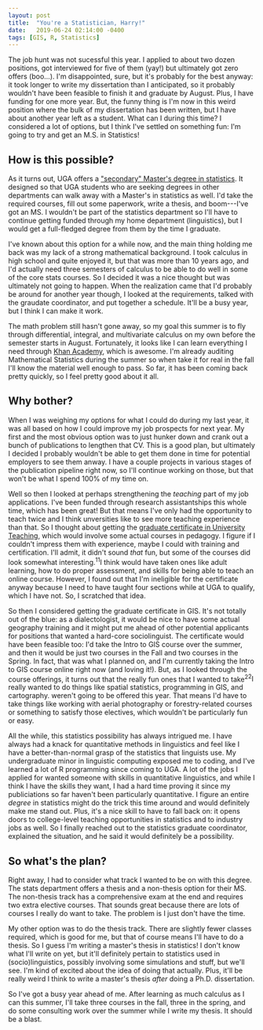 ```yaml
---
layout: post
title:  "You're a Statistician, Harry!"
date:   2019-06-24 02:14:00 -0400
tags: [GIS, R, Statistics]
---
```


The job hunt was not sucessful this year. I applied to about two dozen positions, got interviewed for five of them (yay!) but ultimately got zero offers (boo…). I'm disappointed, sure, but it's probably for the best anyway: it took longer to write my dissertation than I anticipated, so it probably wouldn't have been feasible to finish it and graduate by August. Plus, I have funding for one more year. But, the funny thing is I'm now in this weird position where the bulk of my dissertation has been written, but I have about another year left as a student. What can I during this time? I considered a lot of options, but I think I've settled on something fun: I'm going to try and get an M.S. in Statistics!

## How is this possible?

As it turns out, UGA offers a ["secondary" Master's degree in statistics](http://www.stat.uga.edu/secondary-masters-degree). It designed so that UGA students who are seeking degrees in other departments can walk away with a Master's in statistics as well. I'd take the required courses, fill out some paperwork, write a thesis, and boom---I've got an MS. I wouldn't be part of the statistics department so I'll have to continue getting funded through my home department (linguistics), but I would get a full-fledged degree from them by the time I graduate.

I've known about this option for a while now, and the main thing holding me back was my lack of a strong mathematical background. I took calculus in high school and quite enjoyed it, but that was more than 10 years ago, and I'd actually need three semesters of calculus to be able to do well in some of the core stats courses. So I decided it was a nice thought but was ultimately not going to happen. When the realization came that I'd probably be around for another year though, I looked at the requirements, talked with the graudate coordinator, and put together a schedule. It'll be a busy year, but I think I can make it work.

The math problem still hasn't gone away, so my goal this summer is to fly through differential, integral, and multivariate calculus on my own before the semester starts in August. Fortunately, it looks like I can learn everything I need through [Khan Academy](https://www.khanacademy.org), which is awesome. I'm already auditing Mathematical Statistics during the summer so when take it for real in the fall I'll know the material well enough to pass. So far, it has been coming back pretty quickly, so I feel pretty good about it all.

## Why bother?

When I was weighing my options for what I could do during my last year, it was all based on how I could improve my job prospects for next year. My first and the most obvious option was to just hunker down and crank out a bunch of publications to lengthen that CV. This is a good plan, but ultimately I decided I probably wouldn't be able to get them done in time for potential employers to see them anway. I have a couple projects in various stages of the publication pipeline right now, so I'll continue working on those, but that won't be what I spend 100% of my time on.

Well so then I looked at perhaps strengthening the *teaching* part of my job applications. I've been funded through research assistantships this whole time, which has been great! But that means I've only had the opportunity to teach twice and I think unversities like to see more teaching experience than that. So I thought about getting the [graduate certificate in University Teaching](https://grad.uga.edu/index.php/current-students/professional-development/university-teaching/), which would involve some actual courses in pedagogy. I figure if I couldn't impress them with experience, maybe I could with training and certification. I'll admit, it didn't sound *that* fun, but some of the courses did look somewhat interesting.<sup>1</sup><span class="sidenote"><sup>1</sup>I think would have taken ones like adult learning, how to do proper assessment, and skills for being able to teach an online course.</span> However, I found out that I'm ineligible for the certificate anyway because I need to have taught four sections while at UGA to qualify, which I have not. So, I scratched that idea.

So then I considered getting the graduate certificate in GIS. It's not totally out of the blue: as a dialectologist, it would be nice to have some actual geography training and it might put me ahead of other potential applicants for positions that wanted a hard-core sociolinguist. The certificate would have been feasible too: I'd take the Intro to GIS course over the summer, and then it would be just two courses in the Fall and two courses in the Spring. In fact, that was what I planned on, and I'm currently taking the Intro to GIS course online right now (and loving it!). But, as I looked through the course offerings, it turns out that the really fun ones that I wanted to take<sup>2</sup><span class="sidenote"><sup>2</sup>I really wanted to do things like spatial statistics, programming in GIS, and cartography.</span> weren't going to be offered this year. That means I'd have to take things like working with aerial photography or forestry-related courses or something to satisfy those electives, which wouldn't be particularly fun or easy. 

All the while, this statistics possibility has always intrigued me. I have always had a knack for quantitative methods in linguistics and feel like I have a better-than-normal grasp of the statistics that linguists use. My undergraduate minor in linguistic computing exposed me to coding, and I've learned a lot of R programming since coming to UGA. A lot of the jobs I applied for wanted someone with skills in quantitative linguistics, and while I think I have the skills they want, I had a hard time proving it since my publiciations so far haven't been particularly quantitative. I figure an entire *degree* in statistics might do the trick this time around and would definitely make me stand out. Plus, it's a nice skill to have to fall back on: it opens doors to college-level teaching opportunities in statistics and to industry jobs as well. So I finally reached out to the statistics graduate coordinator, explained the situation, and he said it would definitely be a possibility.

## So what's the plan?

Right away, I had to consider what track I wanted to be on with this degree. The stats department offers a thesis and a non-thesis option for their MS. The non-thesis track has a comprehensive exam at the end and requires two extra elective courses. That sounds great because there are lots of courses I really do want to take. The problem is I just don't have the time.

My other option was to do the thesis track. There are slightly fewer classes required, which is good for me, but that of course means I'll have to do a thesis. So I guess I'm writing a master's thesis in statistics! I don't know what I'll write on yet, but it'll definitely pertain to statistics used in (socio)linguistics, possibly involving some simulations and stuff, but we'll see. I'm kind of excited about the idea of doing that actually. Plus, it'll be really weird I think to write a master's thesis *after* doing a Ph.D. dissertation.

So I've got a busy year ahead of me. After learning as much calculus as I can this summer, I'll take three courses in the fall, three in the spring, and do some consulting work over the summer while I write my thesis. It should be a blast. 





